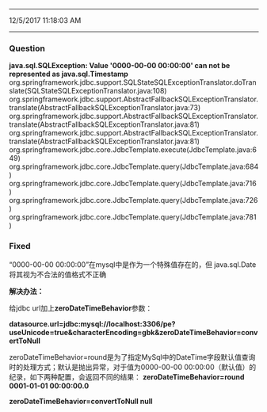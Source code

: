 ----------
12/5/2017 11:18:03 AM 

----------
### Question ###

**java.sql.SQLException: Value '0000-00-00 00:00:00' can not be represented as java.sql.Timestamp**
	org.springframework.jdbc.support.SQLStateSQLExceptionTranslator.doTranslate(SQLStateSQLExceptionTranslator.java:108)
	org.springframework.jdbc.support.AbstractFallbackSQLExceptionTranslator.translate(AbstractFallbackSQLExceptionTranslator.java:73)
	org.springframework.jdbc.support.AbstractFallbackSQLExceptionTranslator.translate(AbstractFallbackSQLExceptionTranslator.java:81)
	org.springframework.jdbc.support.AbstractFallbackSQLExceptionTranslator.translate(AbstractFallbackSQLExceptionTranslator.java:81)
	org.springframework.jdbc.core.JdbcTemplate.execute(JdbcTemplate.java:649)
	org.springframework.jdbc.core.JdbcTemplate.query(JdbcTemplate.java:684)
	org.springframework.jdbc.core.JdbcTemplate.query(JdbcTemplate.java:716)
	org.springframework.jdbc.core.JdbcTemplate.query(JdbcTemplate.java:726)
	org.springframework.jdbc.core.JdbcTemplate.query(JdbcTemplate.java:781)

### Fixed ###
 “0000-00-00 00:00:00”在mysql中是作为一个特殊值存在的，但 java.sql.Date 将其视为不合法的值格式不正确

**解决办法：**
 
给jdbc url加上**zeroDateTimeBehavior**参数：

**datasource.url=jdbc:mysql://localhost:3306/pe?useUnicode=true&characterEncoding=gbk&zeroDateTimeBehavior=convertToNull**

zeroDateTimeBehavior=round是为了指定MySql中的DateTime字段默认值查询时的处理方式；默认是抛出异常，对于值为0000-00-00   00:00:00（默认值）的纪录，如下两种配置，会返回不同的结果：
**zeroDateTimeBehavior=round   0001-01-01   00:00:00.0**

**zeroDateTimeBehavior=convertToNull   null**